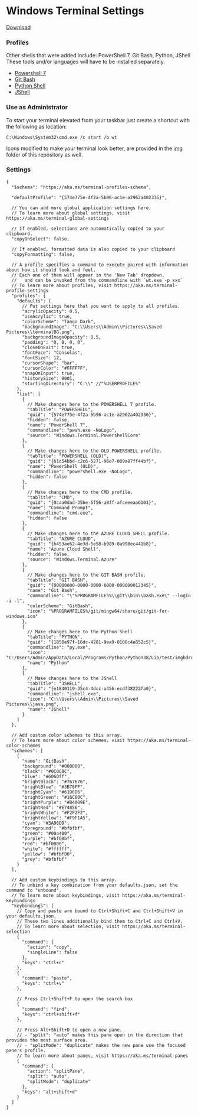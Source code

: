 # Windows Terminal Settings
[Download](https://www.microsoft.com/en-us/p/windows-terminal/9n0dx20hk701?activetab=pivot:overviewtab)

### Profiles

Other shells that were added include: PowerShell 7, Git Bash, Python, JShell
These tools and/or languages will have to be installed separately.

- [Powershell 7](https://github.com/PowerShell/PowerShell)
- [Git Bash](https://git-scm.com/downloads)
- [Python Shell](https://www.python.org/downloads/)
- [JShell](https://www.oracle.com/java/technologies/javase-downloads.html)

### Use as Administrator

To start your terminal elevated from your taskbar just create a shortcut with the following as location:

	C:\Windows\System32\cmd.exe /c start /b wt

Icons modified to make your terminal look better, are provided in the [img](https://github.com/H3AR7B3A7/WindowsTerminalAndPowershell/tree/master/img) folder of this repository as well.

### Settings

	{
      "$schema": "https://aka.ms/terminal-profiles-schema",
    
      "defaultProfile": "{574e775e-4f2a-5b96-ac1e-a2962a402336}",
    
      // You can add more global application settings here.
      // To learn more about global settings, visit https://aka.ms/terminal-global-settings
    
      // If enabled, selections are automatically copied to your clipboard.
      "copyOnSelect": false,
    
      // If enabled, formatted data is also copied to your clipboard
      "copyFormatting": false,
    
      // A profile specifies a command to execute paired with information about how it should look and feel.
      // Each one of them will appear in the 'New Tab' dropdown,
      //   and can be invoked from the commandline with `wt.exe -p xxx`
      // To learn more about profiles, visit https://aka.ms/terminal-profile-settings
      "profiles": {
        "defaults": {
          // Put settings here that you want to apply to all profiles.
          "acrylicOpacity": 0.5,
          "useAcrylic": true,
          "colorScheme": "Tango Dark",
          "backgroundImage": "C:\\Users\\Admin\\Pictures\\Saved Pictures\\terminalBG.png",
          "backgroundImageOpacity": 0.5,
          "padding": "0, 0, 0, 0",
          "closeOnExit": true,
          "fontFace": "Consolas",
          "fontSize": 12,
          "cursorShape": "bar",
          "cursorColor": "#FFFFFF",
          "snapOnInput": true,
          "historySize": 9001,
          "startingDirectory": "C:\\" //"%USERPROFILE%"
        },
        "list": [
          {
            // Make changes here to the POWERSHELL 7 profile.
            "tabTitle": "POWERSHELL",
            "guid": "{574e775e-4f2a-5b96-ac1e-a2962a402336}",
            "hidden": false,
            "name": "PowerShell 7",
            "commandline": "pwsh.exe -NoLogo",
            "source": "Windows.Terminal.PowershellCore"
          },
          {
            // Make changes here to the OLD POWERSHELL profile.
            "tabTitle": "POWERSHELL (OLD)",
            "guid": "{61c54bbd-c2c6-5271-96e7-009a87ff44bf}",
            "name": "PowerShell (OLD)",
            "commandline": "powershell.exe -NoLogo",
            "hidden": false
          },
          {
            // Make changes here to the CMD profile.
            "tabTitle": "CMD",
            "guid": "{0caa0dad-35be-5f56-a8ff-afceeeaa6101}",
            "name": "Command Prompt",
            "commandline": "cmd.exe",
            "hidden": false
          },
          {
            // Make changes here to the AZURE CLOUD SHELL profile.
            "tabTitle": "AZURE CLOUD",
            "guid": "{b453ae62-4e3d-5e58-b989-0a998ec441b8}",
            "name": "Azure Cloud Shell",
            "hidden": false,
            "source": "Windows.Terminal.Azure"
          },
          {
            // Make changes here to the GIT BASH profile.
            "tabTitle": "GIT BASH",
            "guid": "{00000000-0000-0000-0000-000000012345}",
            "name": "Git Bash",
            "commandline": "\"%PROGRAMFILES%\\git\\bin\\bash.exe\" --login -i -l",
            "colorScheme": "GitBash",
            "icon": "%PROGRAMFILES%/git/mingw64/share/git/git-for-windows.ico"
          },
          {
            // Make changes here to the Python Shell
            "tabTitle": "PYTHON",
            "guid": "{1850e97f-16dc-4281-9ea9-0100c4e852c5}",
            "commandline": "py.exe",
            "icon": "C:/Users/Admin/AppData/Local/Programs/Python/Python38/Lib/test/imghdrdata/python.png",
            "name": "Python"
          },
          {
            // Make changes here to the JShell
            "tabTitle": "JSHELL",
            "guid": "{e1840119-35c4-4dcc-a456-ecdf38222fa0}",
            "commandline": "jshell.exe",
            "icon": "C:\\Users\\Admin\\Pictures\\Saved Pictures\\java.png",
            "name": "JShell"
          }
        ]
      },
    
      // Add custom color schemes to this array.
      // To learn more about color schemes, visit https://aka.ms/terminal-color-schemes
      "schemes": [
        {
          "name": "GitBash",
          "background": "#000000",
          "black": "#0C0C0C",
          "blue": "#6060ff",
          "brightBlack": "#767676",
          "brightBlue": "#3B78FF",
          "brightCyan": "#61D6D6",
          "brightGreen": "#16C60C",
          "brightPurple": "#B4009E",
          "brightRed": "#E74856",
          "brightWhite": "#F2F2F2",
          "brightYellow": "#F9F1A5",
          "cyan": "#3A96DD",
          "foreground": "#bfbfbf",
          "green": "#00a400",
          "purple": "#bf00bf",
          "red": "#bf0000",
          "white": "#ffffff",
          "yellow": "#bfbf00",
          "grey": "#bfbfbf"
        }
      ],
    
      // Add custom keybindings to this array.
      // To unbind a key combination from your defaults.json, set the command to "unbound".
      // To learn more about keybindings, visit https://aka.ms/terminal-keybindings
      "keybindings": [
        // Copy and paste are bound to Ctrl+Shift+C and Ctrl+Shift+V in your defaults.json.
        // These two lines additionally bind them to Ctrl+C and Ctrl+V.
        // To learn more about selection, visit https://aka.ms/terminal-selection
        {
          "command": {
            "action": "copy",
            "singleLine": false
          },
          "keys": "ctrl+c"
        },
        {
          "command": "paste",
          "keys": "ctrl+v"
        },
    
        // Press Ctrl+Shift+F to open the search box
        {
          "command": "find",
          "keys": "ctrl+shift+f"
        },
    
        // Press Alt+Shift+D to open a new pane.
        // - "split": "auto" makes this pane open in the direction that provides the most surface area.
        // - "splitMode": "duplicate" makes the new pane use the focused pane's profile.
        // To learn more about panes, visit https://aka.ms/terminal-panes
        {
          "command": {
            "action": "splitPane",
            "split": "auto",
            "splitMode": "duplicate"
          },
          "keys": "alt+shift+d"
        }
      ]
    }